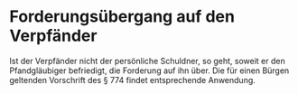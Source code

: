 # Forderungsübergang auf den Verpfänder

Ist der Verpfänder nicht der persönliche Schuldner, so geht, soweit er den Pfandgläubiger befriedigt, die Forderung auf ihn über. Die für einen Bürgen geltenden Vorschrift des § 774 findet entsprechende Anwendung. 


